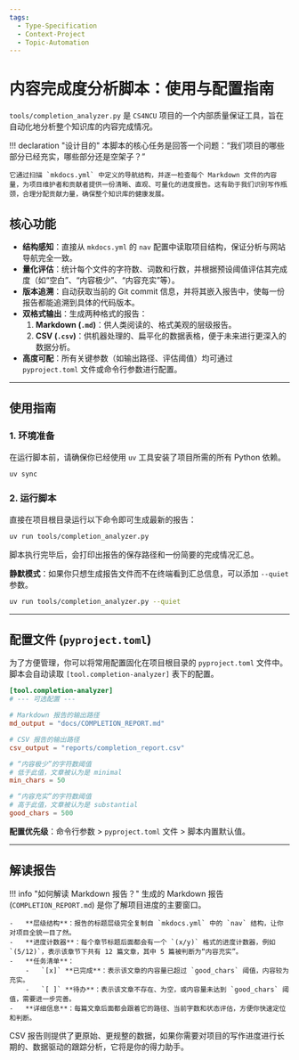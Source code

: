 ```yaml
---
tags:
  - Type-Specification
  - Context-Project
  - Topic-Automation
---
```


# 内容完成度分析脚本：使用与配置指南

`tools/completion_analyzer.py` 是 `CS4NCU` 项目的一个内部质量保证工具，旨在自动化地分析整个知识库的内容完成情况。

!!! declaration "设计目的"
    本脚本的核心任务是回答一个问题：“我们项目的哪些部分已经充实，哪些部分还是空架子？”

    它通过扫描 `mkdocs.yml` 中定义的导航结构，并逐一检查每个 Markdown 文件的内容量，为项目维护者和贡献者提供一份清晰、直观、可量化的进度报告。这有助于我们识别写作瓶颈，合理分配贡献力量，确保整个知识库的健康发展。

## 核心功能

-   **结构感知**：直接从 `mkdocs.yml` 的 `nav` 配置中读取项目结构，保证分析与网站导航完全一致。
-   **量化评估**：统计每个文件的字符数、词数和行数，并根据预设阈值评估其完成度（如“空白”、“内容极少”、“内容充实”等）。
-   **版本追溯**：自动获取当前的 Git commit 信息，并将其嵌入报告中，使每一份报告都能追溯到具体的代码版本。
-   **双格式输出**：生成两种格式的报告：
    1.  **Markdown (`.md`)**：供人类阅读的、格式美观的层级报告。
    2.  **CSV (`.csv`)**：供机器处理的、扁平化的数据表格，便于未来进行更深入的数据分析。
-   **高度可配**：所有关键参数（如输出路径、评估阈值）均可通过 `pyproject.toml` 文件或命令行参数进行配置。

---

## 使用指南

### 1. 环境准备

在运行脚本前，请确保你已经使用 `uv` 工具安装了项目所需的所有 Python 依赖。

```bash title="安装/同步所有依赖"
uv sync
```

### 2. 运行脚本

直接在项目根目录运行以下命令即可生成最新的报告：

```bash title="执行分析并生成报告"
uv run tools/completion_analyzer.py
```

脚本执行完毕后，会打印出报告的保存路径和一份简要的完成情况汇总。

**静默模式**：如果你只想生成报告文件而不在终端看到汇总信息，可以添加 `--quiet` 参数。

```bash
uv run tools/completion_analyzer.py --quiet
```

---

## 配置文件 (`pyproject.toml`)

为了方便管理，你可以将常用配置固化在项目根目录的 `pyproject.toml` 文件中。脚本会自动读取 `[tool.completion-analyzer]` 表下的配置。

```toml title="pyproject.toml"
[tool.completion-analyzer]
# --- 可选配置 ---

# Markdown 报告的输出路径
md_output = "docs/COMPLETION_REPORT.md"

# CSV 报告的输出路径
csv_output = "reports/completion_report.csv"

# “内容极少”的字符数阈值
# 低于此值，文章被认为是 minimal
min_chars = 50

# “内容充实”的字符数阈值
# 高于此值，文章被认为是 substantial
good_chars = 500
```

**配置优先级**：命令行参数 > `pyproject.toml` 文件 > 脚本内置默认值。

---

## 解读报告

!!! info "如何解读 Markdown 报告？"
    生成的 Markdown 报告 (`COMPLETION_REPORT.md`) 是你了解项目进度的主要窗口。

    -   **层级结构**：报告的标题层级完全复制自 `mkdocs.yml` 中的 `nav` 结构，让你对项目全貌一目了然。
    -   **进度计数器**：每个章节标题后面都会有一个 `(x/y)` 格式的进度计数器，例如 `(5/12)`，表示该章节下共有 12 篇文章，其中 5 篇被判断为“内容充实”。
    -   **任务清单**：
        -   `[x]` **已完成**：表示该文章的内容量已超过 `good_chars` 阈值，内容较为充实。
        -   `[ ]` **待办**：表示该文章不存在、为空，或内容量未达到 `good_chars` 阈值，需要进一步完善。
    -   **详细信息**：每篇文章后面都会跟着它的路径、当前字数和状态评估，方便你快速定位和判断。

CSV 报告则提供了更原始、更规整的数据，如果你需要对项目的写作进度进行长期的、数据驱动的跟踪分析，它将是你的得力助手。
